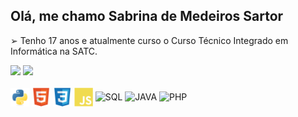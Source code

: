 ## Olá, me chamo Sabrina de Medeiros Sartor

➢ Tenho 17 anos e atualmente curso o Curso Técnico Integrado em Informática na SATC.

<div style="display: inline_block">
  <img height="180em" src="https://github-readme-stats.vercel.app/api?username=sabskk&show_icons=true&theme=dark&include_all_commits=true&count_private=true"/>
  <img height="180em" src="https://github-readme-stats.vercel.app/api/top-langs/?username=sabskk&layout=compact&langs_count=7&theme=dark"/>
</div>
<div style="display: inline_block"><br>
  <img align="center" alt="PYTHON" height="30" src="https://raw.githubusercontent.com/devicons/devicon/master/icons/python/python-original.svg">
  <img align="center" alt="HTML" height="30" src="https://raw.githubusercontent.com/devicons/devicon/master/icons/html5/html5-original.svg">
  <img align="center" alt="CSS" height="30" src="https://raw.githubusercontent.com/devicons/devicon/master/icons/css3/css3-original.svg">
  <img align="center" alt="JS" height="30" src="https://raw.githubusercontent.com/devicons/devicon/master/icons/javascript/javascript-plain.svg">
  <img align="center" alt="SQL" height="30" src="https://cdn.jsdelivr.net/gh/devicons/devicon/icons/sqlite/sqlite-original.svg" />
  <img align="center" alt="JAVA" height="30" src="https://static-00.iconduck.com/assets.00/java-icon-1511x2048-6ikx8301.png" />
  <img align="center" alt="PHP" height="30" src="https://upload.wikimedia.org/wikipedia/commons/thumb/3/31/Webysther_20160423_-_Elephpant.svg/1280px-Webysther_20160423_-_Elephpant.svg.png" />
</div>
<br>
